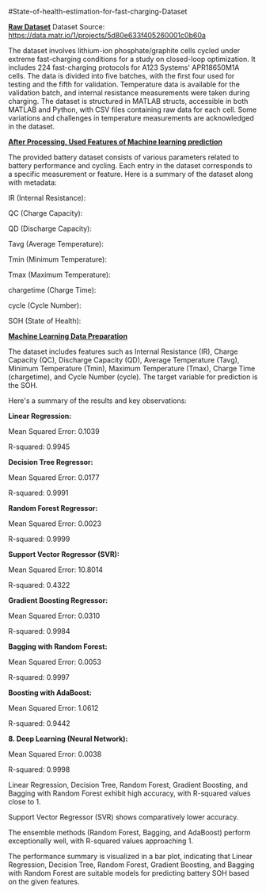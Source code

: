 #State-of-health-estimation-for-fast-charging-Dataset

**<u>Raw Dataset</u>**
Dataset Source: https://data.matr.io/1/projects/5d80e633f405260001c0b60a

The dataset involves lithium-ion phosphate/graphite cells cycled under
extreme fast-charging conditions for a study on closed-loop
optimization. It includes 224 fast-charging protocols for A123 Systems'
APR18650M1A cells. The data is divided into five batches, with the first
four used for testing and the fifth for validation. Temperature data is
available for the validation batch, and internal resistance measurements
were taken during charging. The dataset is structured in MATLAB structs,
accessible in both MATLAB and Python, with CSV files containing raw data
for each cell. Some variations and challenges in temperature
measurements are acknowledged in the dataset.

**<u>After Processing, Used Features of Machine learning
prediction</u>**

The provided battery dataset consists of various parameters related to
battery performance and cycling. Each entry in the dataset corresponds
to a specific measurement or feature. Here is a summary of the dataset
along with metadata:

IR (Internal Resistance):

QC (Charge Capacity):

QD (Discharge Capacity):

Tavg (Average Temperature):

Tmin (Minimum Temperature):

Tmax (Maximum Temperature):

chargetime (Charge Time):

cycle (Cycle Number):

SOH (State of Health):

**<u>Machine Learning Data Preparation</u>**

The dataset includes features such as Internal Resistance (IR), Charge
Capacity (QC), Discharge Capacity (QD), Average Temperature (Tavg),
Minimum Temperature (Tmin), Maximum Temperature (Tmax), Charge Time
(chargetime), and Cycle Number (cycle). The target variable for
prediction is the SOH.

Here's a summary of the results and key observations:

**Linear Regression:**

Mean Squared Error: 0.1039

R-squared: 0.9945

**Decision Tree Regressor:**

Mean Squared Error: 0.0177

R-squared: 0.9991

**Random Forest Regressor:**

Mean Squared Error: 0.0023

R-squared: 0.9999

**Support Vector Regressor (SVR):**

Mean Squared Error: 10.8014

R-squared: 0.4322

**Gradient Boosting Regressor:**

Mean Squared Error: 0.0310

R-squared: 0.9984

**Bagging with Random Forest:**

Mean Squared Error: 0.0053

R-squared: 0.9997

**Boosting with AdaBoost:**

Mean Squared Error: 1.0612

R-squared: 0.9442

**8. Deep Learning (Neural Network):**

Mean Squared Error: 0.0038

R-squared: 0.9998

Linear Regression, Decision Tree, Random Forest, Gradient Boosting, and
Bagging with Random Forest exhibit high accuracy, with R-squared values
close to 1.

Support Vector Regressor (SVR) shows comparatively lower accuracy.

The ensemble methods (Random Forest, Bagging, and AdaBoost) perform
exceptionally well, with R-squared values approaching 1.

The performance summary is visualized in a bar plot, indicating that
Linear Regression, Decision Tree, Random Forest, Gradient Boosting, and
Bagging with Random Forest are suitable models for predicting battery
SOH based on the given features.
